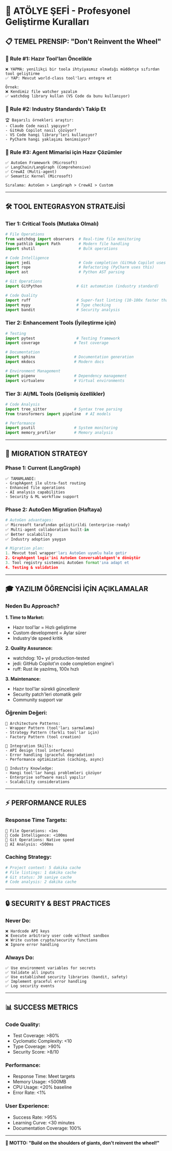 # 🚀 ATÖLYE ŞEFİ - Profesyonel Geliştirme Kuralları

## 📋 **TEMEL PRENSIP: "Don't Reinvent the Wheel"**

### **🎯 Rule #1: Hazır Tool'ları Öncelikle**
```
❌ YAPMA: yenilikçi bir toola ihtyiyaımız olmadığı müddetçe sıfırdan tool geliştirme
✅ YAP: Mevcut world-class tool'ları entegre et

Örnek:
❌ Kendimiz file watcher yazalım
✅ watchdog library kullan (VS Code da bunu kullanıyor)
```

### **🎯 Rule #2: Industry Standards'ı Takip Et**
```
🏆 Başarılı örnekleri araştır:
- Claude Code nasıl yapıyor?
- GitHub Copilot nasıl çözüyor?
- VS Code hangi library'leri kullanıyor?
- PyCharm hangi yaklaşımı benimsiyor?
```

### **🎯 Rule #3: Agent Mimarisi için Hazır Çözümler**
```
✅ AutoGen Framework (Microsoft)
✅ LangChain/LangGraph (Comprehensive)
✅ CrewAI (Multi-agent)
✅ Semantic Kernel (Microsoft)

Sıralama: AutoGen > LangGraph > CrewAI > Custom
```

---

## 🛠️ **TOOL ENTEGRASYON STRATEJİSİ**

### **Tier 1: Critical Tools (Mutlaka Olmalı)**
```python
# File Operations
from watchdog import observers  # Real-time file monitoring
from pathlib import Path        # Modern file handling
import shutil                   # Bulk operations

# Code Intelligence  
import jedi                     # Code completion (GitHub Copilot uses this)
import rope                     # Refactoring (PyCharm uses this)
import ast                      # Python AST parsing

# Git Operations
import GitPython               # Git automation (industry standard)

# Code Quality
import ruff                    # Super-fast linting (10-100x faster than pylint)
import mypy                    # Type checking
import bandit                  # Security analysis
```

### **Tier 2: Enhancement Tools (İyileştirme için)**
```python
# Testing
import pytest                  # Testing framework
import coverage               # Test coverage

# Documentation  
import sphinx                 # Documentation generation
import mkdocs                 # Modern docs

# Environment Management
import pipenv                 # Dependency management
import virtualenv             # Virtual environments
```

### **Tier 3: AI/ML Tools (Gelişmiş özellikler)**
```python
# Code Analysis
import tree_sitter            # Syntax tree parsing
from transformers import pipeline  # AI models

# Performance
import psutil                 # System monitoring
import memory_profiler        # Memory analysis
```

---

## 🔄 **MIGRATION STRATEGY**

### **Phase 1: Current (LangGraph)**
```
✅ TAMAMLANDI:
- GraphAgent ile ultra-fast routing
- Enhanced file operations
- AI analysis capabilities
- Security & ML workflow support
```

### **Phase 2: AutoGen Migration (Haftaya)**
```python
# AutoGen advantages:
✅ Microsoft tarafından geliştirildi (enterprise-ready)
✅ Multi-agent collaboration built-in
✅ Better scalability
✅ Industry adoption yaygın

# Migration plan:
1. Mevcut tool wrapper'ları AutoGen uyumlu hale getir
2. GraphAgent logic'ini AutoGen ConversableAgent'e dönüştür
3. Tool registry sistemini AutoGen format'ına adapt et
4. Testing & validation
```

---

## 🎓 **YAZILIM ÖĞRENCİSİ İÇİN AÇIKLAMALAR**

### **Neden Bu Approach?**

**1. Time to Market:**
- Hazır tool'lar = Hızlı geliştirme
- Custom development = Aylar sürer
- Industry'de speed kritik

**2. Quality Assurance:**
- watchdog: 10+ yıl production-tested
- jedi: GitHub Copilot'ın code completion engine'i
- ruff: Rust ile yazılmış, 100x hızlı

**3. Maintenance:**
- Hazır tool'lar sürekli güncellenir
- Security patch'leri otomatik gelir
- Community support var

### **Öğrenim Değeri:**
```
🎯 Architecture Patterns:
- Wrapper Pattern (tool'ları sarmalama)
- Strategy Pattern (farklı tool'lar için)
- Factory Pattern (tool creation)

🎯 Integration Skills:
- API design (tool interfaces)
- Error handling (graceful degradation)
- Performance optimization (caching, async)

🎯 Industry Knowledge:
- Hangi tool'lar hangi problemleri çözüyor
- Enterprise software nasıl yapılır
- Scalability considerations
```

---

## ⚡ **PERFORMANCE RULES**

### **Response Time Targets:**
```
🚀 File Operations: <1ms
🚀 Code Intelligence: <100ms  
🚀 Git Operations: Native speed
🚀 AI Analysis: <500ms
```

### **Caching Strategy:**
```python
# Project context: 5 dakika cache
# File listings: 1 dakika cache
# Git status: 30 saniye cache
# Code analysis: 2 dakika cache
```

---

## 🔒 **SECURITY & BEST PRACTICES**

### **Never Do:**
```
❌ Hardcode API keys
❌ Execute arbitrary user code without sandbox
❌ Write custom crypto/security functions
❌ Ignore error handling
```

### **Always Do:**
```
✅ Use environment variables for secrets
✅ Validate all inputs
✅ Use established security libraries (bandit, safety)
✅ Implement graceful error handling
✅ Log security events
```

---

## 📊 **SUCCESS METRICS**

### **Code Quality:**
- Test Coverage: >80%
- Cyclomatic Complexity: <10
- Type Coverage: >90%
- Security Score: >8/10

### **Performance:**
- Response Time: Meet targets
- Memory Usage: <500MB
- CPU Usage: <20% baseline
- Error Rate: <1%

### **User Experience:**
- Success Rate: >95%
- Learning Curve: <30 minutes
- Documentation Coverage: 100%

---

**🎯 MOTTO: "Build on the shoulders of giants, don't reinvent the wheel!"**